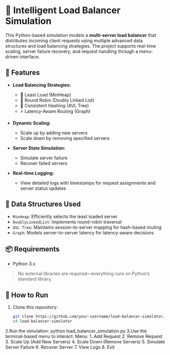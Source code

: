 # 🧠 Intelligent Load Balancer Simulation

This Python-based simulation models a **multi-server load balancer** that distributes incoming client requests using multiple advanced data structures and load balancing strategies. The project supports real-time scaling, server failure recovery, and request handling through a menu-driven interface.

## 🚀 Features

- **Load Balancing Strategies:**
  - 🧮 Least Load (MinHeap)
  - 🔁 Round Robin (Doubly Linked List)
  - 🔐 Consistent Hashing (AVL Tree)
  - ⚡ Latency-Aware Routing (Graph)

- **Dynamic Scaling:**
  - Scale up by adding new servers
  - Scale down by removing specified servers

- **Server State Simulation:**
  - Simulate server failure
  - Recover failed servers

- **Real-time Logging:**
  - View detailed logs with timestamps for request assignments and server status updates

## 🧱 Data Structures Used

- `MinHeap`: Efficiently selects the least loaded server
- `DoublyLinkedList`: Implements round-robin traversal
- `AVL Tree`: Maintains session-to-server mapping for hash-based routing
- `Graph`: Models server-to-server latency for latency-aware decisions

## 📦 Requirements

- Python 3.x

> No external libraries are required—everything runs on Python’s standard library.

## 📂 How to Run

1. Clone this repository:
   ```bash
   git clone https://github.com/your-username/load-balancer-simulator.git
   cd load-balancer-simulator
2.Run the simulation:
      python load_balancer_simulation.py
3.Use the terminal-based menu to interact:
      Menu:
      1. Add Request
      2. Remove Request
      3. Scale Up (Add New Servers)
      4. Scale Down (Remove Servers)
      5. Simulate Server Failure
      6. Recover Server
      7. View Logs
      8. Exit



